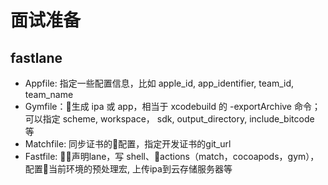 # 面试准备

## fastlane

* Appfile: 指定一些配置信息，比如 apple_id, app_identifier, team_id, team_name
* Gymfile：生成 ipa 或 app，相当于 xcodebuild 的 -exportArchive 命令；可以指定 scheme, workspace， sdk, output_directory, include_bitcode 等
* Matchfile: 同步证书的配置，指定开发证书的git_url
* Fastfile: 声明lane，写 shell、actions（match，cocoapods，gym），配置当前环境的预处理宏, 上传ipa到云存储服务器等

